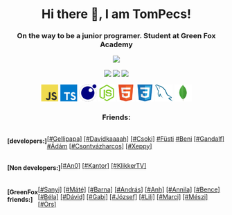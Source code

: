 
  

<h1  align="center">Hi there 👋, I am TomPecs!</h1>

<h3  align="center">

On the way to be a junior programer. Student at Green Fox Academy

</h3>

  

<p  align="center">

<a href="https://github.com/TomPecs">

<img height="180em" src="https://github-readme-stats-eight-theta.vercel.app/api?username=TomPecs&show_icons=true&theme=vue-dark&include_all_commits=true&count_private=true"  />

</a>

</p>

  

<p  align="center">

<img src="https://badges.pufler.dev/commits/all/Tompecs?label=Public+commits&style=flat-square&color=6875f5&logo=github"/>

<img src="https://badges.pufler.dev/repos/Tompecs?label=Public+repos&style=flat-square&color=6875f5&logo=github"/>

<img src="https://badges.pufler.dev/visits/TomPecs/Tompecs?style=flat-square&color=6875f5&logo=github"/>

</p>

<p  align="center">

<img src="https://raw.githubusercontent.com/devicons/devicon/master/icons/javascript/javascript-original.svg" alt="javascript" width="40" height="40"/>

<img src="https://raw.githubusercontent.com/devicons/devicon/master/icons/typescript/typescript-original.svg" alt="php" width="40" height="40"/>

<img src="https://raw.githubusercontent.com/devicons/devicon/master/icons/lua/lua-original.svg" alt="lua" width="40" height="40"/>

<img src="https://raw.githubusercontent.com/devicons/devicon/master/icons/nodejs/nodejs-original.svg" alt="node" width="40" height="40"/>

<img src="https://raw.githubusercontent.com/devicons/devicon/master/icons/html5/html5-original.svg" alt="html5" width="40" height="40"/>

<img src="https://raw.githubusercontent.com/devicons/devicon/master/icons/css3/css3-original.svg" alt="css3" width="40" height="40"/>

<img src="https://raw.githubusercontent.com/devicons/devicon/master/icons/mysql/mysql-original.svg" alt="mysql" width="40" height="40"/>

<img src="https://raw.githubusercontent.com/devicons/devicon/master/icons/mongodb/mongodb-original.svg" alt="mysql" width="40" height="40"/>

</p>

  
<h3  align="center">Friends:</h3>

<div style="display:flex"><h4> [developers:] </h4>

<a href="https://github.com/Gellipapa">[#Gellipapa]</a>
<a href="https://github.com/aDavidkaa">[#Davidkaaaah]</a>
<a href="https://github.com/CsokiHUN">[#Csoki]</a>
<a href="#">#Füsti</a>
<a href="#">#Beni</a>
<a href="https://github.com/Gandalf6989">[#Gandalf]</a>
<a href="#">#Ádám</a>
<a href="https://www.twitch.tv/skeletonwarrior66">[#Csontvázharcos]</a>
<a href="https://www.twitch.tv/xeppy94">[#Xeppy]</a>
</div>

<div style="display:flex"><h4>  [Non developers:] </h4>

<a href="https://www.twitch.tv/mran0_">[#An0]</a>
<a href="https://www.twitch.tv/kantor_pictures">[#Kantor]</a>
<a href="https://www.twitch.tv/klikkertv">[#KlikkerTV]</a>

</div>
<div style="display:flex"><h4> [GreenFox friends:] </h4>

<a href="https://github.com/rdg5">[#Sanyi]</a>
<a href="https://github.com/matecserven">[#Máté]</a>
<a href="https://github.com/bkeszl">[#Barna]</a>
<a href="https://github.com/KreczAndris">[#András]</a>
<a href="https://github.com/nldanne">[#Anh]</a>
<a href="https://github.com/dragonfly-88">[#Annila]</a>
<a href="https://github.com/brdsgnrx">[#Bence]</a>
<a href="https://github.com/fauxmaux">[#Béla]</a>
<a href="https://github.com/davidkanyik">[#Dávid]</a>
<a href="https://github.com/Gbi92">[#Gabi]</a>
<a href="https://github.com/kalip60">[#József]</a>
<a href="https://github.com/MazurLaura">[#Lili]</a>
<a href="https://github.com/jambi997">[#Marci]</a>
<a href="https://github.com/XentiusCRFX">[#Mészi]</a>
<a href="https://github.com/bodiors">[#Örs]</a>

  </div>
  

<!--

**TomPecs/TomPecs** is a ✨ _special_ ✨ repository because its `README.md` (this file) appears on your GitHub profile.

  

Here are some ideas to get you started:

  

- 🔭 I’m currently working on ...

- 🌱 I’m currently learning ...

- 👯 I’m looking to collaborate on ...

- 🤔 I’m looking for help with ...

- 💬 Ask me about ...

- 📫 How to reach me: ...

- 😄 Pronouns: ...

- ⚡ Fun fact: ...

-->
